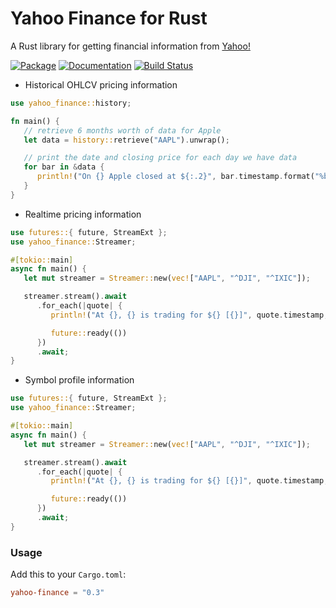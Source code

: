 # Yahoo Finance for Rust

A Rust library for getting financial information from [Yahoo!](https://finance.yahoo.com/)

[![Package][cratesio-image]][cratesio]
[![Documentation][docsrs-image]][docsrs]
[![Build Status][build-image]][build]

[docsrs-image]: https://docs.rs/yahoo-finance/badge.svg
[docsrs]: https://docs.rs/yahoo-finance
[cratesio-image]: https://img.shields.io/crates/v/yahoo-finance.svg
[cratesio]: https://crates.io/crates/yahoo-finance
[build-image]: https://github.com/fbriden/yahoo-finance-rs/workflows/Build/badge.svg
[build]: https://github.com/fbriden/yahoo-finance-rs/actions

* Historical OHLCV pricing information

```rust
use yahoo_finance::history;

fn main() {
   // retrieve 6 months worth of data for Apple
   let data = history::retrieve("AAPL").unwrap();

   // print the date and closing price for each day we have data
   for bar in &data {
      println!("On {} Apple closed at ${:.2}", bar.timestamp.format("%b %e %Y"), bar.close)
   }
}
```

* Realtime pricing information

```rust
use futures::{ future, StreamExt };
use yahoo_finance::Streamer;

#[tokio::main]
async fn main() {
   let mut streamer = Streamer::new(vec!["AAPL", "^DJI", "^IXIC"]);

   streamer.stream().await
      .for_each(|quote| {
         println!("At {}, {} is trading for ${} [{}]", quote.timestamp, quote.symbol, quote.price, quote.volume);

         future::ready(())
      })
      .await;
}
```

* Symbol profile information

```rust
use futures::{ future, StreamExt };
use yahoo_finance::Streamer;

#[tokio::main]
async fn main() {
   let mut streamer = Streamer::new(vec!["AAPL", "^DJI", "^IXIC"]);

   streamer.stream().await
      .for_each(|quote| {
         println!("At {}, {} is trading for ${} [{}]", quote.timestamp, quote.symbol, quote.price, quote.volume);

         future::ready(())
      })
      .await;
}
```

### Usage

Add this to your `Cargo.toml`:

```toml
yahoo-finance = "0.3"
```
